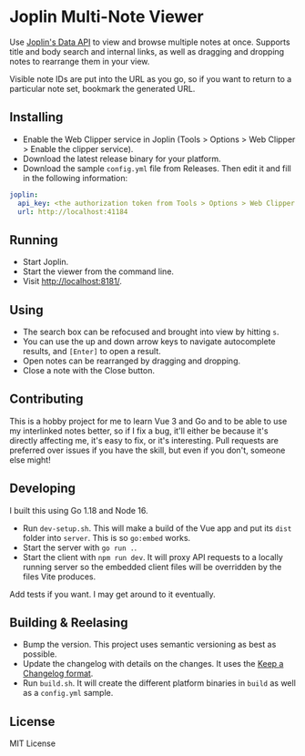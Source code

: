 # Joplin Multi-Note Viewer

Use [Joplin's Data API](https://joplinapp.org/api/references/rest_api/) to
view and browse multiple notes at once. Supports title and body search and internal
links, as well as dragging and dropping notes to rearrange them in your view.

Visible note IDs are put into the URL as you go, so if you want to return to a
particular note set, bookmark the generated URL.

## Installing

* Enable the Web Clipper service in Joplin (Tools > Options > Web Clipper > Enable the clipper service).
* Download the latest release binary for your platform.
* Download the sample `config.yml` file from Releases. Then edit it and
  fill in the following information:

```yaml
joplin:
  api_key: <the authorization token from Tools > Options > Web Clipper > Advanced Options>
  url: http://localhost:41184
```

## Running

* Start Joplin.
* Start the viewer from the command line.
* Visit [http://localhost:8181/](http://localhost:8181).

## Using

* The search box can be refocused and brought into view by hitting `s`.
* You can use the up and down arrow keys to navigate autocomplete results,
  and `[Enter]` to open a result.
* Open notes can be rearranged by dragging and dropping.
* Close a note with the Close button.

## Contributing

This is a hobby project for me to learn Vue 3 and Go and to be able to use my
interlinked notes better, so if I fix a bug, it'll either be because it's
directly affecting me, it's easy to fix, or it's interesting. Pull
requests are preferred over issues if you have the skill, but even if you
don't, someone else might!

## Developing

I built this using Go 1.18 and Node 16.

* Run `dev-setup.sh`. This will make a build of the Vue app and put its
  `dist` folder into `server`. This is so `go:embed` works.
* Start the server with `go run .`.
* Start the client with `npm run dev`. It will proxy API requests to a locally
  running server so the embedded client files will be overridden by the files
  Vite produces.

Add tests if you want. I may get around to it eventually.

## Building & Reelasing

* Bump the version. This project uses semantic versioning as best as possible.
* Update the changelog with details on the changes. It uses the
  [Keep a Changelog format](https://raw.githubusercontent.com/olivierlacan/keep-a-changelog/main/CHANGELOG.md).
* Run `build.sh`. It will create the different platform binaries in `build` as
  well as a `config.yml` sample.

## License

MIT License
